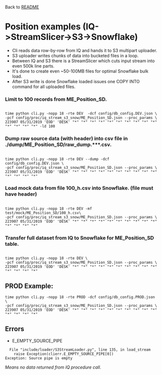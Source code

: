 
Back to [README](../README.md)


# Position examples (IQ->StreamSlicer->S3->Snowflake)

 * Cli reads data row-by-row from IQ and hands it to S3 multipart uploader.
 * S3 uploader writes chunks of data into bucketed files in a loop.
 * Between IQ and S3 there is a StreamSlicer which cuts input stream into even 500k line parts.
 * It's done to create even ~50-100MB files for optimal Snowflake bulk load.
 * After S3 write is done Snowflake loaded issues one COPY INTO command for all uploaded files.

### Limit to 100 records from ME_Position_SD.
```

time python cli.py -nopp 18 -rte DEV  -dcf config/db_config.DEV.json \
-pcf config/proc/iq_stream_s3_snow/ME_Position_SD.json --proc_params \
223907 05/31/2019 'EOD' 'DESK' "*" "*" "*" "*" "*" "*" "*" "*" "*" "*" "*" "*" "*" "*" -ld 100
```

### Dump raw source data (with header) into csv file in ./dump/ME_Position_SD/raw_dump.***.csv.
```

time python cli.py -nopp 18 -rte DEV --dump -dcf config/db_config.DEV.json \
-pcf config/proc/iq_stream_s3_snow/ME_Position_SD.json --proc_params \
223907 05/31/2019 'EOD' 'DESK' "*" "*" "*" "*" "*" "*" "*" "*" "*" "*" "*" "*" "*" "*"
```

### Load mock data from file 100_h.csv into Snowflake. (file must have header)
```

time python cli.py -nopp 18 -rte DEV -mf test/mock/ME_Position_SD/100_h.csv\
-pcf config/proc/iq_stream_s3_snow/ME_Position_SD.json --proc_params \
223907 05/31/2019 'EOD' 'DESK' "*" "*" "*" "*" "*" "*" "*" "*" "*" "*" "*" "*" "*" "*" 
```


### Transfer  full dataset from IQ to Snowflake for ME_Position_SD table.
```

time python cli.py -nopp 18 -rte DEV \
-pcf config/proc/iq_stream_s3_snow/ME_Position_SD.json --proc_params \
223907 05/31/2019 'EOD' 'DESK' "*" "*" "*" "*" "*" "*" "*" "*" "*" "*" "*" "*" "*" "*" 
```


## PROD Example: 
```
time python cli.py -nopp 18 -rte PROD -dcf config/db_config.PROD.json \
-pcf config/proc/iq_stream_s3_snow/ME_Position_SD.json --proc_params \
223907 05/31/2019 'EOD' 'DESK' "*" "*" "*" "*" "*" "*" "*" "*" "*" "*" "*" "*" "*" "*" 
```

## Errors

* E_EMPTY_SOURCE_PIPE

```
  File "include/loader/S3StreamLoader.py", line 135, in load_stream
    raise Exception(clierr.E_EMPTY_SOURCE_PIPE[0])
Exception: Source pipe is empty
```

*Means no data returned from IQ procedure call.*






